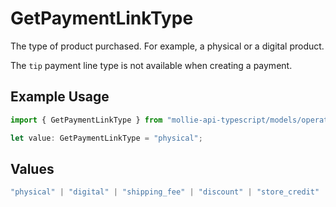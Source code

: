 # GetPaymentLinkType

The type of product purchased. For example, a physical or a digital product.

The `tip` payment line type is not available when creating a payment.

## Example Usage

```typescript
import { GetPaymentLinkType } from "mollie-api-typescript/models/operations";

let value: GetPaymentLinkType = "physical";
```

## Values

```typescript
"physical" | "digital" | "shipping_fee" | "discount" | "store_credit" | "gift_card" | "surcharge" | "tip"
```